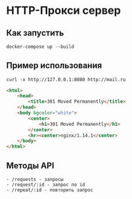 # HTTP-Прокси сервер

## Как запустить
```dockerfile
docker-compose up --build
```

## Пример использования
```html
curl -x http://127.0.0.1:8080 http://mail.ru

<html> 
    <head>
        <title>301 Moved Permanently</title>
    </head> 
    <body bgcolor="white"> 
        <center>
            <h1>301 Moved Permanently</h1>
        </center> 
        <hr><center>nginx/1.14.1</center> 
    </body> 
</html>
```

## Методы API
```
- /requests - запросы
- /request/:id - запрос по id
- /repeat/:id - повторить запрос
```